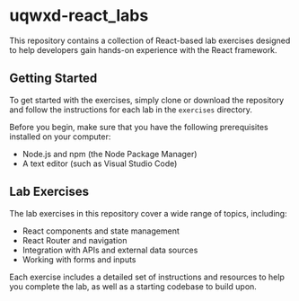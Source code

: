 # uqwxd-react_labs

This repository contains a collection of React-based lab exercises designed to help developers gain hands-on experience with the React framework.

## Getting Started

To get started with the exercises, simply clone or download the repository and follow the instructions for each lab in the `exercises` directory.

Before you begin, make sure that you have the following prerequisites installed on your computer:

- Node.js and npm (the Node Package Manager)
- A text editor (such as Visual Studio Code)

## Lab Exercises

The lab exercises in this repository cover a wide range of topics, including:

- React components and state management
- React Router and navigation
- Integration with APIs and external data sources
- Working with forms and inputs

Each exercise includes a detailed set of instructions and resources to help you complete the lab, as well as a starting codebase to build upon.
